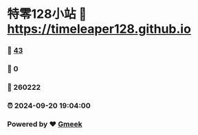 # 特零128小站 :link: https://timeleaper128.github.io 
### :page_facing_up: [43](https://timeleaper128.github.io/tag.html) 
### :speech_balloon: 0 
### :hibiscus: 260222 
### :alarm_clock: 2024-09-20 19:04:00 
### Powered by :heart: [Gmeek](https://github.com/Meekdai/Gmeek)
